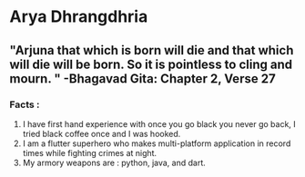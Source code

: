 # Arya Dhrangdhria

## "Arjuna that which is born will die and that which will die will be born. So it is pointless to cling and mourn. " -Bhagavad Gita: Chapter 2, Verse 27

### Facts :

1. I have first hand experience with once you go black you never go back, I tried black coffee once and I was hooked.
2. I am a flutter superhero who makes multi-platform application in record times while fighting crimes at night.
3. My armory weapons are : python, java, and dart.
